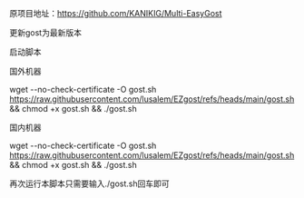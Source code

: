 原项目地址：https://github.com/KANIKIG/Multi-EasyGost

更新gost为最新版本

启动脚本

国外机器

wget --no-check-certificate -O gost.sh https://raw.githubusercontent.com/lusalem/EZgost/refs/heads/main/gost.sh && chmod +x gost.sh && ./gost.sh

国内机器

wget --no-check-certificate -O gost.sh https://raw.githubusercontent.com/lusalem/EZgost/refs/heads/main/gost.sh && chmod +x gost.sh && ./gost.sh

再次运行本脚本只需要输入./gost.sh回车即可
